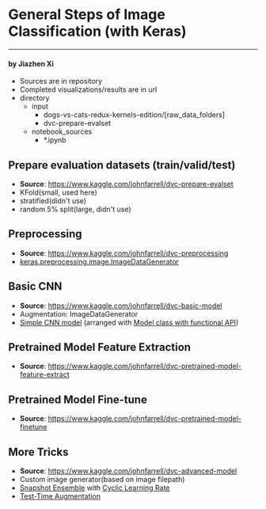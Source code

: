 # General Steps of Image Classification (with Keras)
---
#### by **Jiazhen Xi**

- Sources are in repository
- Completed visualizations/results are in url
- directory
    - input
        - dogs-vs-cats-redux-kernels-edition/[raw_data_folders]
        - dvc-prepare-evalset
    - notebook_sources
        - *.ipynb

## Prepare evaluation datasets (train/valid/test)
- **Source**: https://www.kaggle.com/johnfarrell/dvc-prepare-evalset
- KFold(small, used here)
- stratified(didn't use)
- random 5% split(large, didn't use)
## Preprocessing
- **Source**: https://www.kaggle.com/johnfarrell/dvc-preprocessing
- [keras.preprocessing.image.ImageDataGenerator][1]
## Basic CNN
- **Source**: https://www.kaggle.com/johnfarrell/dvc-basic-model
- Augmentation: ImageDataGenerator
- [Simple CNN model][2] (arranged with [Model class with functional API][3])
## Pretrained Model Feature Extraction
- **Source**: https://www.kaggle.com/johnfarrell/dvc-pretrained-model-feature-extract
## Pretrained Model Fine-tune
- **Source**: https://www.kaggle.com/johnfarrell/dvc-pretrained-model-finetune
## More Tricks
- **Source**: https://www.kaggle.com/johnfarrell/dvc-advanced-model
- Custom image generator(based on image filepath)
- [Snapshot Ensemble][4] with [Cyclic Learning Rate][5]
- [Test-Time Augmentation][6]

[1]:https://keras.io/preprocessing/image/
[2]:https://blog.keras.io/building-powerful-image-classification-models-using-very-little-data.html
[3]:https://keras.io/models/about-keras-models/
[4]:https://github.com/titu1994/Snapshot-Ensembles
[5]:https://www.jeremyjordan.me/nn-learning-rate/
[6]:https://towardsdatascience.com/augmentation-for-image-classification-24ffcbc38833